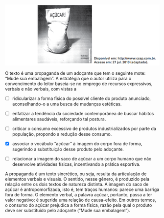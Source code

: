 

![](72fd11c5-a57b-d17b-3ce5-4235b52e8788.png)

O texto é uma propaganda de um adoçante que tem o seguinte mote: “Mude sua embalagem”. A estratégia que o autor utiliza para o convencimento do leitor baseia-se no emprego de recursos expressivos, verbais e não verbais, com vistas a



- [ ] ridicularizar a forma física do possível cliente do produto anunciado, aconselhando-o a uma busca de mudanças estéticas.
- [ ] enfatizar a tendência da sociedade contemporânea de buscar hábitos alimentares saudáveis, reforçando tal postura.
- [ ] criticar o consumo excessivo de produtos industrializados por parte da população, propondo a redução desse consumo.
- [x] associar o vocábulo “açúcar” à imagem do corpo fora de forma, sugerindo a substituição desse produto pelo adoçante.
- [ ] relacionar a imagem do saco de açúcar a um corpo humano que não desenvolve atividades físicas, incentivando a prática esportiva.


A propaganda é um texto sincrético, ou seja, resulta da articulação de elementos verbais e visuais. O sentido, nesse gênero, é produzido pela relação entre os dois textos de natureza distinta. A imagem do saco de açúcar é antropomorfizada, isto é, tem traços humanos: parece uma barriga fora de forma. O elemento verbal, a palavra açúcar, portanto, passa a ter valor negativo: é sugerida uma relação de causa-efeito. Em outros termos, o consumo do açúcar prejudica a forma física, razão pela qual o produto deve ser substituído pelo adoçante (“Mude sua embalagem”).
